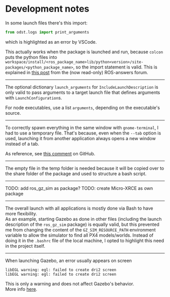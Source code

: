 # Development notes
In some launch files there's this import:
```python
from odst.logs import print_arguments
```
which is highlighted as an error by VSCode.

This actually works when the package is launched and run, because `colcon` puts the python files into `workspace/install/<ros_package_name>lib/python<version>/site-packages/<python_package_name>`, so the import statement is valid.
This is explained in [this post](https://answers.ros.org/question/367793/including-a-python-module-in-a-ros2-package/) from the (now read-only) ROS-answers forum.

---
The optional dictionary `launch_arguments` for `IncludeLaunchDescription` is only valid to pass arguments to a target launch file that defines arguments with `LaunchConfiguration`s.

For node executables, use a list `arguments`, depending on the executable's source.

---
To correctly spawn everything in the same window with `gnome-terminal`, I had to use a temporary file. That's because, even when the `--tab` option is used, launching it from another application always opens a new window instead of a tab.

As reference, see [this comment](https://github.com/GNS3/gns3-gui/issues/3449#issuecomment-1532133451) on GitHub.

---
The empty file in the temp folder is needed because it will be copied over to the share folder of the package and used to structure a bash script.

---
TODO: add ros_gz_sim as package?
TODO: create Micro-XRCE as own package

---
The overall launch with all applications is mostly done via Bash to have more flexibility. \
As an example, starting Gazebo as done in other files (including the launch description of the `ros_gz_sim` package) is equally valid,
but this prevented me from changing the content of the `GZ_SIM_RESOURCE_PATH` environment variable to allow the simulator to find all PX4 models/worlds. Instead of doing it in the `.bashrc` file of the local machine, I opted to highlight this need in the project itself.

---
When launching Gazebo, an error usually appears on screen
```shell
libEGL warning: egl: failed to create dri2 screen
libEGL warning: egl: failed to create dri2 screen
```
This is only a warning and does not affect Gazebo's behavior.\
More info [here](https://github.com/gazebosim/gz-rendering/issues/587).
